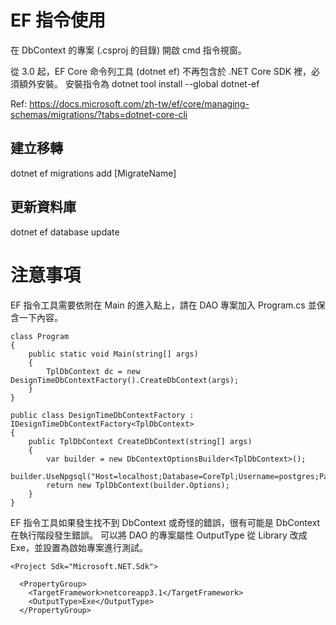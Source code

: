 
EF 指令使用
=================================================

在 DbContext 的專案 (.csproj 的目錄) 開啟 cmd 指令視窗。

從 3.0 起，EF Core 命令列工具 (dotnet ef) 不再包含於 .NET Core SDK 裡，必須額外安裝。
安裝指令為 dotnet tool install --global dotnet-ef

Ref: https://docs.microsoft.com/zh-tw/ef/core/managing-schemas/migrations/?tabs=dotnet-core-cli


建立移轉
------------------------------------------

dotnet ef migrations add [MigrateName]


更新資料庫
------------------------------------------

dotnet ef database update



注意事項
=================================================


EF 指令工具需要依附在 Main 的進入點上，請在 DAO 專案加入 Program.cs 並保含一下內容。

    class Program
    {
        public static void Main(string[] args) 
        {
            TplDbContext dc = new DesignTimeDbContextFactory().CreateDbContext(args);
        }
    }

    public class DesignTimeDbContextFactory : IDesignTimeDbContextFactory<TplDbContext>
    {
        public TplDbContext CreateDbContext(string[] args)
        {
            var builder = new DbContextOptionsBuilder<TplDbContext>();
            builder.UseNpgsql("Host=localhost;Database=CoreTpl;Username=postgres;Password=p@ssw0rd");
            return new TplDbContext(builder.Options);
        }
    }


EF 指令工具如果發生找不到 DbContext 或奇怪的錯誤，很有可能是 DbContext 在執行階段發生錯誤。
可以將 DAO 的專案屬性 OutputType 從 Library 改成 Exe，並設置為啟始專案進行測試。 

    <Project Sdk="Microsoft.NET.Sdk">

      <PropertyGroup>
        <TargetFramework>netcoreapp3.1</TargetFramework>
        <OutputType>Exe</OutputType>
      </PropertyGroup>    

